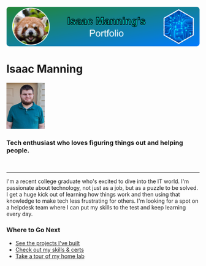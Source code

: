 !["My Portfolo logo"](./logo.png "My Portfolo Logo")


# Isaac Manning

<img src="./_static/photo.jpg" width="100" height="120"/>

### Tech enthusiast who loves figuring things out and helping people.  

<br/>

---

I'm a recent college graduate who's excited to dive into the IT world. I'm passionate about technology, not just as a job, but as a puzzle to be solved. I get a huge kick out of learning how things work and then using that knowledge to make tech less frustrating for others. I'm looking for a spot on a helpdesk team where I can put my skills to the test and keep learning every day.

### Where to Go Next
* [See the projects I've built](./projects.md)
* [Check out my skills & certs](./skills.md)
* [Take a tour of my home lab](./home-lab/intro.md)
